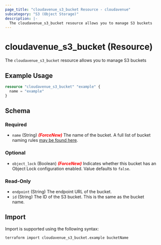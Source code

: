 ```yaml
---
page_title: "cloudavenue_s3_bucket Resource - cloudavenue"
subcategory: "S3 (Object Storage)"
description: |-
  The cloudavenue_s3_bucket resource allows you to manage S3 buckets
---
```


# cloudavenue_s3_bucket (Resource)

The `cloudavenue_s3_bucket` resource allows you to manage S3 buckets

## Example Usage

```terraform
resource "cloudavenue_s3_bucket" "example" {
  name = "example"
}
```

<!-- schema generated by tfplugindocs -->
## Schema

### Required

- `name` (String) <i style="color:red;font-weight: bold">(ForceNew)</i> The name of the bucket. A full list of bucket naming rules [may be found here](https://docs.aws.amazon.com/AmazonS3/latest/userguide/bucketnamingrules.html).

### Optional

- `object_lock` (Boolean) <i style="color:red;font-weight: bold">(ForceNew)</i> Indicates whether this bucket has an Object Lock configuration enabled. Value defaults to `false`.

### Read-Only

- `endpoint` (String) The endpoint URL of the bucket.
- `id` (String) The ID of the S3 bucket. This is the same as the bucket name.

## Import

Import is supported using the following syntax:
```shell
terraform import cloudavenue_s3_bucket.example bucketName
```